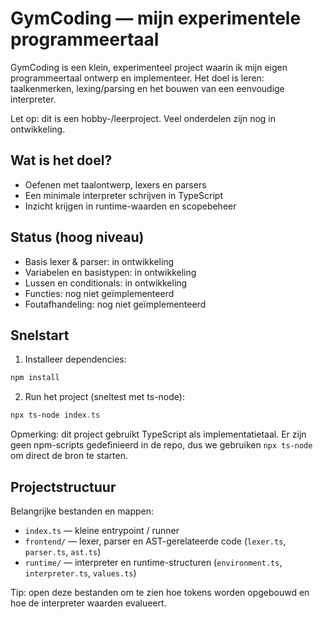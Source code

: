 # GymCoding — mijn experimentele programmeertaal

GymCoding is een klein, experimenteel project waarin ik mijn eigen programmeertaal ontwerp en implementeer. Het doel is leren: taalkenmerken, lexing/parsing en het bouwen van een eenvoudige interpreter.

Let op: dit is een hobby-/leerproject. Veel onderdelen zijn nog in ontwikkeling.

## Wat is het doel?

- Oefenen met taalontwerp, lexers en parsers
- Een minimale interpreter schrijven in TypeScript
- Inzicht krijgen in runtime-waarden en scopebeheer

## Status (hoog niveau)

- Basis lexer & parser: in ontwikkeling
- Variabelen en basistypen: in ontwikkeling
- Lussen en conditionals: in ontwikkeling
- Functies: nog niet geïmplementeerd
- Foutafhandeling: nog niet geïmplementeerd

## Snelstart

1. Installeer dependencies:

```powershell
npm install
```

2. Run het project (sneltest met ts-node):

```powershell
npx ts-node index.ts
```

Opmerking: dit project gebruikt TypeScript als implementatietaal. Er zijn geen npm-scripts gedefinieerd in de repo, dus we gebruiken `npx ts-node` om direct de bron te starten.

## Projectstructuur

Belangrijke bestanden en mappen:

- `index.ts` — kleine entrypoint / runner
- `frontend/` — lexer, parser en AST-gerelateerde code (`lexer.ts`, `parser.ts`, `ast.ts`)
- `runtime/` — interpreter en runtime-structuren (`environment.ts`, `interpreter.ts`, `values.ts`)

Tip: open deze bestanden om te zien hoe tokens worden opgebouwd en hoe de interpreter waarden evalueert.
